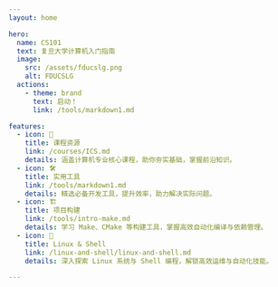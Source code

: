```yaml
---
layout: home

hero:
  name: CS101           
  text: 复旦大学计算机入门指南
  image:
    src: /assets/fducslg.png
    alt: FDUCSLG
  actions:
    - theme: brand
      text: 启动！
      link: /tools/markdown1.md

features:
  - icon: 📝
    title: 课程资源
    link: /courses/ICS.md
    details: 涵盖计算机专业核心课程，助你夯实基础，掌握前沿知识。
  - icon: 🛠️
    title: 实用工具
    link: /tools/markdown1.md
    details: 精选必备开发工具，提升效率，助力解决实际问题。
  - icon: 🏗️
    title: 项目构建
    link: /tools/intro-make.md
    details: 学习 Make、CMake 等构建工具，掌握高效自动化编译与依赖管理。
  - icon: 🐧
    title: Linux & Shell
    link: /linux-and-shell/linux-and-shell.md
    details: 深入探索 Linux 系统与 Shell 编程，解锁高效运维与自动化技能。

---
```

<Confetti />

